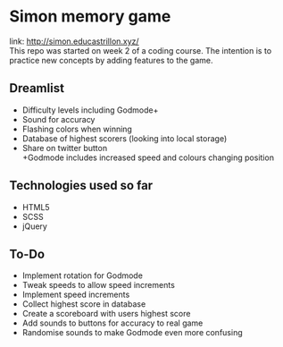 # Simon memory game

link: http://simon.educastrillon.xyz/ <br>
This repo was started on week 2 of a coding course. The intention is to practice new concepts by adding features to the game.

## Dreamlist

 - Difficulty levels including Godmode+
 - Sound for accuracy
 - Flashing colors when winning
 - Database of highest scorers (looking into local storage)
 - Share on twitter button<br>
   +Godmode includes increased speed and colours changing position
   
## Technologies used so far

  - HTML5
  - SCSS
  - jQuery

## To-Do

 - Implement rotation for Godmode
 - Tweak speeds to allow speed increments
 - Implement speed increments
 - Collect highest score in database
 - Create a scoreboard with users highest score
 - Add sounds to buttons for accuracy to real game
 - Randomise sounds to make Godmode even more confusing
 
  

